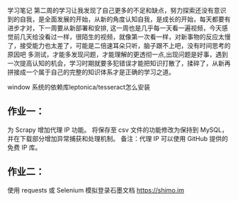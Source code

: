 学习笔记
第二周的学习让我发现了自己更多的不足和缺点，努力探索还没有意识到的自我，是全面发展的开始，从新的角度认知自我，是成长的开始，每天都要有进步才对，下一周要从新部署和安排,
这一周也是几乎每一天看一遍视频，今天感觉前几天给没看过一样，很陌生的视频，就像第一次看一样，对新事物的反应太慢了，接受能力也太差了，可能是二倍速耳朵只听，脑子跟不上吧，没有时间思考的原因吧
多测试，才能多发现问题，才能理解的更透彻一点,出现问题是好事，遇到一次提高认知的机会，学习时期就要多犯错误才能把知识打散了，揉碎了，从新再拼接成一个属于自己的完整的知识体系才是正确的学习之道。


window 系统的依赖库leptonica/tesseract怎么安装

## 作业一：

为 Scrapy 增加代理 IP 功能。
将保存至 csv 文件的功能修改为保持到 MySQL，并在下载部分增加异常捕获和处理机制。
备注：代理 IP 可以使用 GitHub 提供的免费 IP 库。

## 作业二：

使用 requests 或 Selenium 模拟登录石墨文档 https://shimo.im